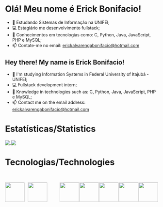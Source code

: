 # Olá! Meu nome é Erick Bonifacio!

- 🌱 Estudando Sistemas de Informação na UNIFEI;
- 💻 Estagiário me desenvolvimento fullstack;
- 📖 Conhecimentos em tecnologias como: C, Python, Java, JavaScript, PHP e MySQL;
- 📫 Contate-me no email: erickalvarengabonifacio@hotmail.com

## Hey there! My name is Erick Bonifacio!

- 🌱 I'm studying Information Systems in Federal University of Itajubá - UNIFEI;
- 💻 Fullstack development intern;
- 📖 Knowledge in technologies such as: C, Python, Java, JavaScript, PHP e MySQL;
- 📫 Contact me on the email address: erickalvarengabonifacio@hotmail.com

# Estatísticas/Statistics

<a href="https://github.com/Erick-Bonifacio">
  <img align="center" src="https://github-readme-stats.vercel.app/api/top-langs/?username=Erick-Bonifacio&theme=merko" />
</a>
<a href="https://github.com/Erick-Bonifacio">
  <img align="center" src="https://streak-stats.demolab.com/?user=Erick-Bonifacio&theme=merko" />
</a>


# Tecnologias/Technologies

<div style="display: flex; justify-content: space-between; margin-top: 50px;">
  <a href="https://github.com/Erick-Bonifacio">
    <img align="justify" height="64" width="64" src="https://cdn.simpleicons.org/python/3776ab.svg" style="margin-right: 10px;" />
  </a>
  <a href="https://github.com/Erick-Bonifacio">
    <img align="justify" height="64" width="64" src="https://cdn.simpleicons.org/c/A8B9cc.svg" style="margin-right: 40px;" />
  </a>
  <a href="https://github.com/Erick-Bonifacio">
    <img align="justify" height="64" width="64" src="https://cdn.simpleicons.org/mysql/4479a.svg" />
  </a>
   <a href="https://github.com/Erick-Bonifacio">
    <img align="justify" height="64" width="64" src="https://cdn.simpleicons.org/springboot" />
  </a>
  <a href="https://github.com/Erick-Bonifacio">
    <img align="justify" height="64" width="64" src="https://cdn.simpleicons.org/hibernate/59666C" />
  </a>
  <a href="https://github.com/Erick-Bonifacio">
    <img align="justify" height="64" width="64" src="https://cdn.simpleicons.org/mongodb" />
  </a>
  <a href="https://github.com/Erick-Bonifacio">
    <img align="justify" height="64" width="64" src="https://cdn.simpleicons.org/apache" />
  </a>
</div>
